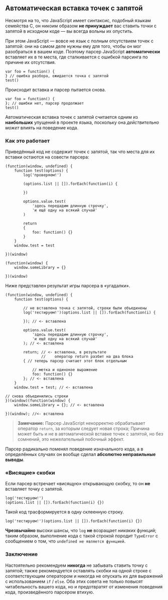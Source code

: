## Автоматическая вставка точек с запятой

Несмотря на то, что JavaScript имеет синтаксис, подобный языкам семейства C, он никоим образом **не принуждает** вас ставить точки с запятой в исходном коде — вы всегда вольны их опустить.

При этом JavaScript — вовсе не язык с полным отсутствием точек с запятой: они на самом деле нужны ему для того, чтобы он мог разобраться в вашем коде. Поэтому парсер JavaScript **автоматически** вставляет их в те места, где сталкивается с ошибкой парсинга по причине их отсутствия.

    var foo = function() {
    } // ошибка разбора, ожидается точка с запятой
    test()

Происходит вставка и парсер пытается снова.

    var foo = function() {
    }; // ошибки нет, парсер продолжает
    test()

Автоматическая вставка точек с запятой считается одним из **наибольших** упущений в проекте языка, поскольку она *действительно может* влиять на поведение кода.

### Как это работает

Приведённый код не содержит точек с запятой, так что места для их вставки остаются на совести парсера:

    (function(window, undefined) {
        function test(options) {
            log('проверяем!')

            (options.list || []).forEach(function(i) {

            })

            options.value.test(
                'здесь передадим длинную строчку',
                'и ещё одну на всякий случай'
            )

            return
            {
                foo: function() {}
            }
        }
        window.test = test

    })(window)

    (function(window) {
        window.someLibrary = {}

    })(window)

Ниже представлен результат игры парсера в «угадалки».

    (function(window, undefined) {
        function test(options) {

            // не вставлена точка с запятой, строки были объединены
            log('тестируем!')(options.list || []).forEach(function(i) {

            }); // <- вставлена

            options.value.test(
                'здесь передадим длинную строчку',
                'и ещё одну на всякий случай'
            ); // <- вставлена

            return; // <- вставлена, в результате
					//    оператор return разбит на два блока
            { // теперь парсер считает этот блок отдельным

                // метка и одинокое выражение
                foo: function() {}
            }; // <- вставлена
        }
        window.test = test; // <- вставлена

    // снова объединились строки
    })(window)(function(window) {
        window.someLibrary = {}; // <- вставлена

    })(window); //<- вставлена

> **Замечание:** Парсер JavaScript некорректно обрабатывает оператор `return`, за которым следует новая строка; Причина может быть и не в автоматической вставке точек с запятой, но без сомнений, это нежелательный побочный эффект.

Парсер радикально поменял поведение изначального кода, а в определённых случаях он вообще сделал **абсолютно неправильные выводы**.

### «Висящие» скобки

Если парсер встречает «висящую» открывающую скобку, то он **не** вставляет точку с запятой.

    log('тестируем!')
    (options.list || []).forEach(function(i) {})

Такой код трасформируется в одну склеенную строку.

    log('тестируем!')(options.list || []).forEach(function(i) {})

**Чрезвычайно** высоки шансы, что `log` **не** возращает *никаких* функций; таким образом, выполнение кода с такой строкой породит `TypeError` с сообщением о том, что `undefined не является функцией`.

### Заключение

Настоятельно рекомендуем **никогда** не забывать ставить точку с запятой; также рекомендуется оставлять скобки на одной строке с соответствующим оператором и никогда не опускать их для выражений с использованием `if` / `else`. Оба этих совета не только повысят читабельность вашего кода, но и предотвратят от изменения поведения кода, произведённого парсером втихую.

